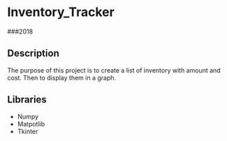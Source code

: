 # Inventory_Tracker
###2018
## Description

The purpose of this project is to create a list of inventory with amount and cost. Then to display them in a graph. 

## Libraries

- Numpy
- Matpotlib
- Tkinter
